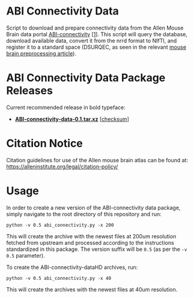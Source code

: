 
# ABI Connectivity Data

Script to download and prepare connectivity data from the Allen Mouse Brain data portal [ABI-connectivity](http://connectivity.brain-map.org/) [[1][1]]. This script will query the database, download available data, convert it from the nrrd format to NIfTI, and register it to a standard space (DSURQEC, as seen in the relevant [mouse brain preprocessing article](https://www.biorxiv.org/content/10.1101/619650v2)).

# ABI Connectivity Data Package Releases

Current recommended release in bold typeface:

* **[ABI-connectivity-data-0.1.tar.xz](http://chymera.eu/distfiles/ABI-connectivity-data-0.1.tar.xz)** \[[checksum](http://chymera.eu/distfiles/ABI-connectivity-data-0.1.tar.xz)\]

# Citation Notice

Citation guidelines for use of the Allen mouse brain atlas can be found at: https://alleninstitute.org/legal/citation-policy/


# Usage

In order to create a new version of the ABI-connectivity data package, simply navigate to the root directory of this repository and run:

```
python -v 0.5 abi_connectivity.py -x 200
```

This will create the archive with the newest files at 200um resolution fetched from upstream and processed according to the instructions standardized in this package.
The version suffix will be `0.5` (as per the `-v 0.5` parameter).  

To create the ABI-connectivity-dataHD archives, run:

```
python -v 0.5 abi_connectivity.py -x 40
```
This will create the archives with the newest files at 40um resolution.

[1]: https://www.nature.com/articles/nature13186
